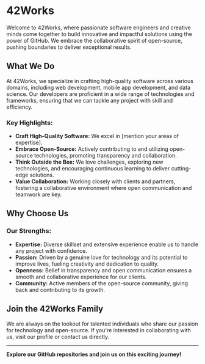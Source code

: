 # 42Works

Welcome to 42Works, where passionate software engineers and creative minds come together to build innovative and impactful solutions using the power of GitHub. We embrace the collaborative spirit of open-source, pushing boundaries to deliver exceptional results.

## What We Do

At 42Works, we specialize in crafting high-quality software across various domains, including web development, mobile app development, and data science. Our developers are proficient in a wide range of technologies and frameworks, ensuring that we can tackle any project with skill and efficiency.

### Key Highlights:

- **Craft High-Quality Software:** We excel in [mention your areas of expertise].
- **Embrace Open-Source:** Actively contributing to and utilizing open-source technologies, promoting transparency and collaboration.
- **Think Outside the Box:** We love challenges, exploring new technologies, and encouraging continuous learning to deliver cutting-edge solutions.
- **Value Collaboration:** Working closely with clients and partners, fostering a collaborative environment where open communication and teamwork are key.

## Why Choose Us

### Our Strengths:

- **Expertise:** Diverse skillset and extensive experience enable us to handle any project with confidence.
- **Passion:** Driven by a genuine love for technology and its potential to improve lives, fueling creativity and dedication to quality.
- **Openness:** Belief in transparency and open communication ensures a smooth and collaborative experience for our clients.
- **Community:** Active members of the open-source community, giving back and contributing to its growth.

## Join the 42Works Family

We are always on the lookout for talented individuals who share our passion for technology and open-source. If you're interested in collaborating with us, visit our profile or contact us directly.

---

**Explore our GitHub repositories and join us on this exciting journey!**
